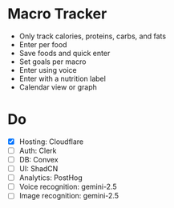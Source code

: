 # Macro Tracker

- Only track calories, proteins, carbs, and fats
- Enter per food
- Save foods and quick enter
- Set goals per macro
- Enter using voice
- Enter with a nutrition label
- Calendar view or graph

# Do

- [x] Hosting: Cloudflare
- [ ] Auth: Clerk
- [ ] DB: Convex
- [ ] UI: ShadCN
- [ ] Analytics: PostHog
- [ ] Voice recognition: gemini-2.5
- [ ] Image recognition: gemini-2.5
